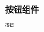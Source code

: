 <!--
 * @Author: kongweigen 421505648@qq.com
 * @Date: 2022-06-23 22:02:56
 * @LastEditors: kongweigen 421505648@qq.com
 * @LastEditTime: 2022-07-18 23:10:30
 * @FilePath: \webpack-learne:\webProject\Monerepo\MonerepoDemo\packages\ui\packages\Button\docs\README.md
 * @Description: 
 * 
 * Copyright (c) 2022 by kongweigen 421505648@qq.com, All Rights Reserved. 
-->
# 按钮组件
<k-button>按钮</k-button>